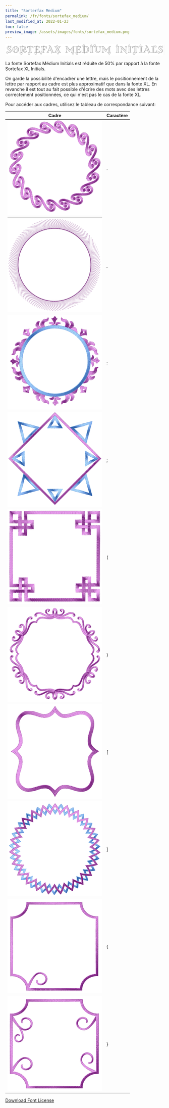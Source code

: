 ```yaml
---
title: "Sorterfax Medium"
permalink: /fr/fonts/sortefax_medium/
last_modified_at: 2022-01-23
toc: false
preview_image: /assets/images/fonts/sortefax_medium.png
---
```

![Sortefax_medium](/assets/images/fonts/sortefax_medium.png)


La fonte Sortefax Médium Initials est réduite de 50% par rapport à la fonte Sortefax XL Initials. 

On garde la possibilité d'encadrer une lettre, mais le positionnement de la lettre par rapport au cadre est plus approximatif que dans la fonte XL. 
En revanche il est tout au fait possible d'écrire des mots avec des lettres correctement positionnées, ce qui n'est pas le cas de la fonte XL.


Pour accéder aux cadres, utilisez le tableau de correspondance suivant:

Cadre|Caractère 
---|---
![Point](/assets/images/fonts/sortefax/point.png)|.
![Virgule](/assets/images/fonts/sortefax/virgule.png)|,
![DeuxPoints](/assets/images/fonts/sortefax/deuxpoints.png)|:
![PointVirgule](/assets/images/fonts/sortefax/pointvirgule.png)|;
![ouvrante](/assets/images/fonts/sortefax/ouvrante.png)|(
![fermante](/assets/images/fonts/sortefax/fermante.png)|)
![ouvrantecarre](/assets/images/fonts/sortefax/[.png)|[
![fermantecarre](/assets/images/fonts/sortefax/].png)|]
![accolade_ouvrante](/assets/images/fonts/sortefax/{.png)|{
![accolade_fermante](/assets/images/fonts/sortefax/}.png)|}


[Download Font License](https://github.com/inkstitch/inkstitch/tree/main/fonts/sortefaxXL/LICENSE)
